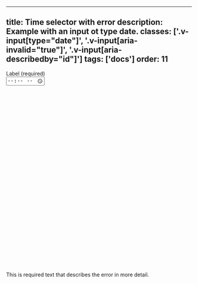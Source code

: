 <!--
 *              Copyright (c) 2025 Visa, Inc.
 *
 * Licensed under the Apache License, Version 2.0 (the "License");
 * you may not use this file except in compliance with the License.
 * You may obtain a copy of the License at
 *
 *         http://www.apache.org/licenses/LICENSE-2.0
 *
 * Unless required by applicable law or agreed to in writing, software
 * distributed under the License is distributed on an "AS IS" BASIS,
 * WITHOUT WARRANTIES OR CONDITIONS OF ANY KIND, either express or implied.
 * See the License for the specific language governing permissions and
 * limitations under the License.
 *
 -->
---
title: Time selector with error
description: Example with an input ot type date.
classes: ['.v-input[type="date"]', '.v-input[aria-invalid="true"]', '.v-input[aria-describedby="id"]']
tags: ['docs']
order: 11
---

<div class="v-flex v-flex-col v-gap-4">
  <label class="v-label" for="time-selector-error">
    Label (required)
  </label>
  <div class="v-input-container v-surface v-flex-row">
    <input class="v-input" id="time-selector-error" name="time-selector-error" type="time" aria-invalid="true" aria-describedby="time-selector-error-message" />
  </div>
  <span class="v-input-message" id="time-selector-error-message" aria-atomic="true" aria-live="assertive">
    <svg aria-hidden="true" class="v-icon v-icon-visa v-icon-tiny" focusable="false" viewbox="0 0 16 16">
      <use href="#visa-error-tiny">
      </use>
    </svg>
    This is required text that describes the error in more detail.
  </span>
</div>